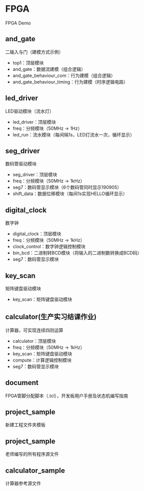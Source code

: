 # FPGA
FPGA Demo
## and_gate
二输入与门（建模方式示例）
 - top1：顶层模块
 - and_gate：数据流建模（组合逻辑）
 - and_gate_behaviour_com：行为建模（组合逻辑）
 - and_gate_behaviour_timing：行为建模（时序逻辑电路）
## led_driver
LED驱动模块（流水灯）
 - led_driver：顶层模块
 - freq：分频模块（50MHz -> 1Hz）
 - led_run：流水模块（每间隔1s，LED灯流水一次，循环显示）
## seg_driver
数码管驱动模块
 - seg_driver：顶层模块
 - freq：分频模块（50MHz -> 1kHz）
 - seg7：数码管显示模块（6个数码管同时显示190905）
 - shift_data：数据位移模块（每间1s实现HELLO循环显示）
## digital_clock
数字钟
 - digital_clock：顶层模块
 - freq：分频模块（50MHz -> 1kHz）
 - clock_control：数字钟逻辑控制模块
 - bin_bcd：二进制转BCD模块（将输入的二进制数转换成BCD码）
 - seg7：数码管显示模块
## key_scan
矩阵键盘驱动模块
 - key_scan：矩阵键盘驱动模块
## calculator(生产实习结课作业)
计算器，可实现连续四则运算
 - calculator：顶层模块
 - freq：分频模块（50MHz -> 1kHz）
 - key_scan：矩阵键盘驱动模块
 - compute：计算逻辑控制模块
 - seg7：数码管显示模块
## document
FPGA管脚分配脚本（.tcl），开发板用户手册及状态机编写指南
## project_sample
新建工程文件夹模板
## project_sample
老师编写的所有程序源文件
## calculator_sample
计算器参考源文件
 
